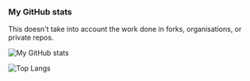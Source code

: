 ### My GitHub stats

This doesn't take into account the work done in forks, organisations, or private repos.

![My GitHub stats](https://github-readme-stats.vercel.app/api?username=mdarm&theme=dracula&show_icons=true)

![Top Langs](https://github-readme-stats.vercel.app/api/top-langs/?username=mdarm&theme=dracula&show_icons=true&layout=compact)
